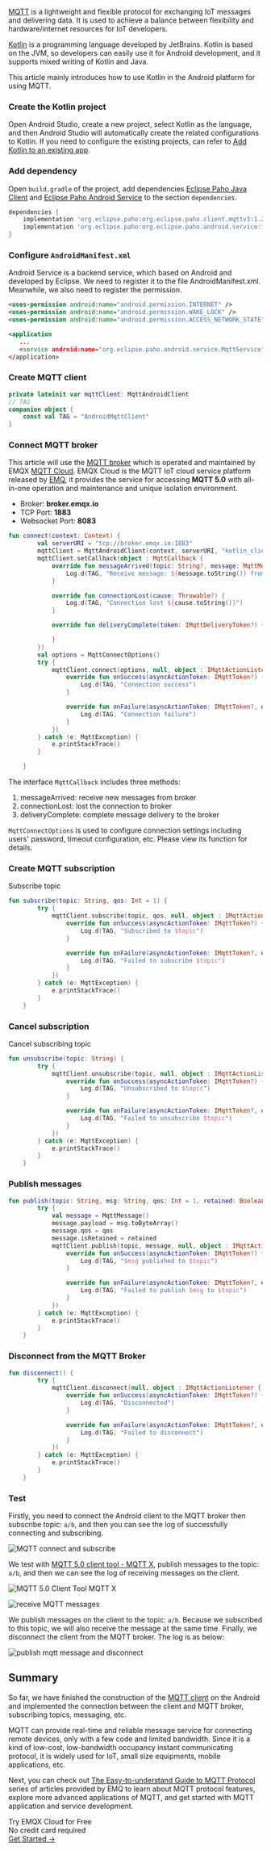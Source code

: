 [MQTT](https://mqtt.org/) is a lightweight and flexible protocol for exchanging IoT messages and delivering data. It is used to achieve a balance between flexibility and hardware/internet resources for IoT developers.

[Kotlin](https://kotlinlang.org/) is a programming language developed by  JetBrains. Kotlin is based on the JVM, so developers can easily use it for Android development, and it supports mixed writing of Kotlin and Java.

This article mainly introduces how to use Kotlin in the Android platform for using MQTT.

### Create the Kotlin project

Open Android Studio, create a new project, select Kotlin as the language, and then Android Studio will automatically create the related configurations to Kotlin. If you need to configure the existing projects, can refer to [Add Kotlin to an existing app](https://developer.android.com/kotlin/add-kotlin).

### Add dependency

Open `build.gradle` of the project, add dependencies [Eclipse Paho Java Client](https://www.eclipse.org/paho/clients/java/) and [Eclipse Paho Android Service](https://www.eclipse.org/paho/clients/android/) to the section `dependencies`.

```groovy
dependencies {
    implementation 'org.eclipse.paho:org.eclipse.paho.client.mqttv3:1.2.4'
    implementation 'org.eclipse.paho:org.eclipse.paho.android.service:1.1.1' 
}
```

### Configure `AndroidManifest.xml`

Android Service is a backend service, which based on Android and developed by Eclipse. We need to register it to the file AndroidManifest.xml. Meanwhile, we also need to register the permission.  

```xml
<uses-permission android:name="android.permission.INTERNET" />
<uses-permission android:name="android.permission.WAKE_LOCK" />
<uses-permission android:name="android.permission.ACCESS_NETWORK_STATE" />

<application
   ...
   <service android:name="org.eclipse.paho.android.service.MqttService" />
</application>

```

### Create MQTT client

```kotlin
private lateinit var mqttClient: MqttAndroidClient
// TAG
companion object {
    const val TAG = "AndroidMqttClient"
}
```

### Connect MQTT broker

This article will use the [MQTT broker](https://www.emqx.com/en/mqtt/public-mqtt5-broker) which is operated and maintained by EMQX [MQTT Cloud](https://www.emqx.com/en/cloud). EMQX Cloud is the MQTT IoT cloud service platform released by [EMQ](https://www.emqx.com/en), it provides the service for accessing **MQTT 5.0** with all-in-one operation and maintenance and unique isolation environment.

- Broker: **broker.emqx.io**
- TCP Port: **1883**
- Websocket Port: **8083**

```kotlin
fun connect(context: Context) {
        val serverURI = "tcp://broker.emqx.io:1883"
        mqttClient = MqttAndroidClient(context, serverURI, "kotlin_client")
        mqttClient.setCallback(object : MqttCallback {
            override fun messageArrived(topic: String?, message: MqttMessage?) {
                Log.d(TAG, "Receive message: ${message.toString()} from topic: $topic")
            }

            override fun connectionLost(cause: Throwable?) {
                Log.d(TAG, "Connection lost ${cause.toString()}")
            }

            override fun deliveryComplete(token: IMqttDeliveryToken?) {

            }
        })
        val options = MqttConnectOptions()
        try {
            mqttClient.connect(options, null, object : IMqttActionListener {
                override fun onSuccess(asyncActionToken: IMqttToken?) {
                    Log.d(TAG, "Connection success")
                }

                override fun onFailure(asyncActionToken: IMqttToken?, exception: Throwable?) {
                    Log.d(TAG, "Connection failure")
                }
            })
        } catch (e: MqttException) {
            e.printStackTrace()
        }

    }
```

The interface `MqttCallback` includes three methods:

1. messageArrived: receive new messages from broker
2. connectionLost: lost the connection to broker
3. deliveryComplete: complete message delivery  to the broker

`MqttConnectOptions` is used to configure connection settings including users' password, timeout configuration, etc. Please view its function for details.

### Create MQTT subscription

Subscribe topic

```kotlin
fun subscribe(topic: String, qos: Int = 1) {
        try {
            mqttClient.subscribe(topic, qos, null, object : IMqttActionListener {
                override fun onSuccess(asyncActionToken: IMqttToken?) {
                    Log.d(TAG, "Subscribed to $topic")
                }

                override fun onFailure(asyncActionToken: IMqttToken?, exception: Throwable?) {
                    Log.d(TAG, "Failed to subscribe $topic")
                }
            })
        } catch (e: MqttException) {
            e.printStackTrace()
        }
    }
```

### Cancel subscription

Cancel subscribing topic

```kotlin
fun unsubscribe(topic: String) {
        try {
            mqttClient.unsubscribe(topic, null, object : IMqttActionListener {
                override fun onSuccess(asyncActionToken: IMqttToken?) {
                    Log.d(TAG, "Unsubscribed to $topic")
                }

                override fun onFailure(asyncActionToken: IMqttToken?, exception: Throwable?) {
                    Log.d(TAG, "Failed to unsubscribe $topic")
                }
            })
        } catch (e: MqttException) {
            e.printStackTrace()
        }
    }
```

### Publish messages

```kotlin
fun publish(topic: String, msg: String, qos: Int = 1, retained: Boolean = false) {
        try {
            val message = MqttMessage()
            message.payload = msg.toByteArray()
            message.qos = qos
            message.isRetained = retained
            mqttClient.publish(topic, message, null, object : IMqttActionListener {
                override fun onSuccess(asyncActionToken: IMqttToken?) {
                    Log.d(TAG, "$msg published to $topic")
                }

                override fun onFailure(asyncActionToken: IMqttToken?, exception: Throwable?) {
                    Log.d(TAG, "Failed to publish $msg to $topic")
                }
            })
        } catch (e: MqttException) {
            e.printStackTrace()
        }
    }
```

###  Disconnect from the MQTT Broker

```kotlin
fun disconnect() {
        try {
            mqttClient.disconnect(null, object : IMqttActionListener {
                override fun onSuccess(asyncActionToken: IMqttToken?) {
                    Log.d(TAG, "Disconnected")
                }

                override fun onFailure(asyncActionToken: IMqttToken?, exception: Throwable?) {
                    Log.d(TAG, "Failed to disconnect")
                }
            })
        } catch (e: MqttException) {
            e.printStackTrace()
        }
    }
```

### Test

Firstly, you need to connect the Android client to the MQTT broker then subscribe topic: `a/b`, and then you can see the log of successfully connecting and subscribing.

![MQTT connect and subscribe](https://assets.emqx.com/images/7711763b664ee9c6f0860b50bb0934c4.png)

We test with [MQTT 5.0 client tool - MQTT X](https://mqttx.app), publish messages to the topic: `a/b`, and then we can see the log of receiving messages on the client.

![MQTT 5.0 Client Tool  MQTT X](https://assets.emqx.com/images/041917427b461f7d633faf3ff205b69d.png)

![receive MQTT messages](https://assets.emqx.com/images/8451743b47f3e31fbb87377dcc0111d5.png)

We publish messages on the client to the topic: `a/b`. Because we subscribed to this topic, we will also receive the message at the same time. Finally, we disconnect the client from the MQTT broker. The log is as below: 

![publish mqtt message and disconnect](https://assets.emqx.com/images/150e861f4c2375ab938adf4dd01e7ab6.png)


## Summary

So far, we have finished the construction of the [MQTT client](https://www.emqx.com/en/mqtt-client-sdk) on the Android and implemented the connection between the client and MQTT broker, subscribing topics, messaging, etc.

MQTT can provide real-time and reliable message service for connecting remote devices, only with a few code and limited bandwidth. Since it is a kind of low-cost, low-bandwidth occupancy instant communicating protocol, it is widely used for IoT, small size equipments, mobile applications, etc.

Next, you can check out [The Easy-to-understand Guide to MQTT Protocol](https://www.emqx.com/en/mqtt) series of articles provided by EMQ to learn about MQTT protocol features, explore more advanced applications of MQTT, and get started with MQTT application and service development.


<section class="promotion">
    <div>
        Try EMQX Cloud for Free
        <div class="is-size-14 is-text-normal has-text-weight-normal">No credit card required</div>
    </div>
    <a href="https://accounts.emqx.com/signup?continue=https://cloud-intl.emqx.com/console/deployments/0?oper=new" class="button is-gradient px-5">Get Started →</a>
</section>
